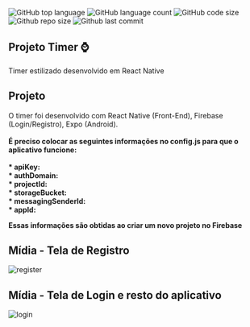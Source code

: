 ![GitHub top language](https://img.shields.io/github/languages/top/G2454/Timer?style=plastic)
![GitHub language count](https://img.shields.io/github/languages/count/G2454/Timer)
![GitHub code size](https://img.shields.io/github/languages/code-size/G2454/Timer)
![Github repo size](https://img.shields.io/github/repo-size/G2454/Timer)
![Github last commit](https://img.shields.io/github/last-commit/G2454/Timer)

## Projeto Timer :watch:

Timer estilizado desenvolvido em React Native

## Projeto

O timer foi desenvolvido com React Native (Front-End), Firebase (Login/Registro),  Expo (Android).
<br>
<br>
**É preciso colocar as seguintes informações no config.js para que o aplicativo funcione:
<br>
<br>
    *  apiKey: 
<br>
    *  authDomain: 
<br>
    *  projectId:
<br>
    *  storageBucket:
<br>
    *  messagingSenderId:
<br>
    *  appId:**
<br>

**Essas informações são obtidas ao criar um novo projeto no Firebase** <br>



## Mídia - Tela de Registro

![register](https://user-images.githubusercontent.com/70035129/210968641-23f51fb4-6366-441f-a2ff-f8b675523b68.gif) 


## Mídia - Tela de Login e resto do aplicativo


![login](https://user-images.githubusercontent.com/70035129/210968560-135b2241-69a0-441c-ba35-e2d2b24465da.gif) 




